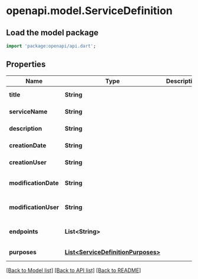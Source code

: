 # openapi.model.ServiceDefinition

## Load the model package
```dart
import 'package:openapi/api.dart';
```

## Properties
Name | Type | Description | Notes
------------ | ------------- | ------------- | -------------
**title** | **String** |  | [default to null]
**serviceName** | **String** |  | [default to null]
**description** | **String** |  | [default to null]
**creationDate** | **String** |  | [default to null]
**creationUser** | **String** |  | [default to null]
**modificationDate** | **String** |  | [optional] [default to null]
**modificationUser** | **String** |  | [optional] [default to null]
**endpoints** | **List&lt;String&gt;** |  | [optional] [default to []]
**purposes** | [**List&lt;ServiceDefinitionPurposes&gt;**](ServiceDefinitionPurposes.md) |  | [default to []]

[[Back to Model list]](../README.md#documentation-for-models) [[Back to API list]](../README.md#documentation-for-api-endpoints) [[Back to README]](../README.md)


